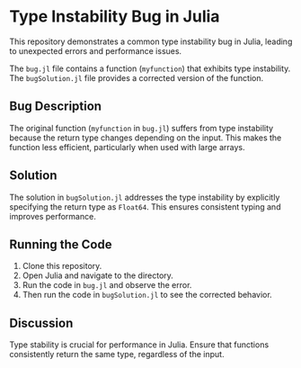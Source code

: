 # Type Instability Bug in Julia

This repository demonstrates a common type instability bug in Julia, leading to unexpected errors and performance issues.

The `bug.jl` file contains a function (`myfunction`) that exhibits type instability. The `bugSolution.jl` file provides a corrected version of the function.

## Bug Description
The original function (`myfunction` in `bug.jl`) suffers from type instability because the return type changes depending on the input.  This makes the function less efficient, particularly when used with large arrays.

## Solution
The solution in `bugSolution.jl` addresses the type instability by explicitly specifying the return type as `Float64`. This ensures consistent typing and improves performance.

## Running the Code
1. Clone this repository.
2. Open Julia and navigate to the directory.
3. Run the code in `bug.jl` and observe the error.
4. Then run the code in `bugSolution.jl` to see the corrected behavior.

## Discussion
Type stability is crucial for performance in Julia.  Ensure that functions consistently return the same type, regardless of the input.
